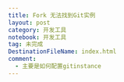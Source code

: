 ```yaml
---
title: Fork 无法找到Git实例
layout: post
category: 开发工具
notebook: 开发工具
tag: 未完成
DestinationFileName: index.html
comment:
  - 主要是如何配置gitinstance
---
```

